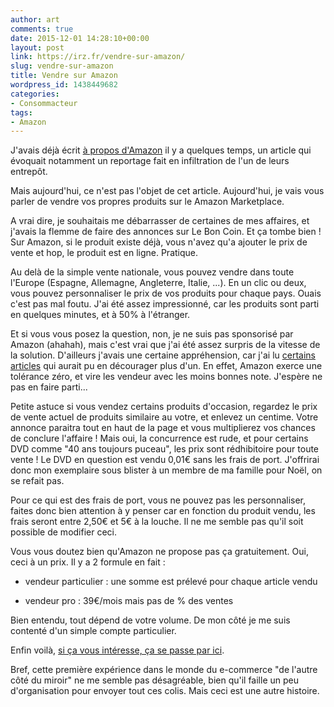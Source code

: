 ```yaml
---
author: art
comments: true
date: 2015-12-01 14:28:10+00:00
layout: post
link: https://irz.fr/vendre-sur-amazon/
slug: vendre-sur-amazon
title: Vendre sur Amazon
wordpress_id: 1438449682
categories:
- Consommacteur
tags:
- Amazon
---
```


J'avais déjà écrit [à propos d'Amazon](http://irz.fr/amazon/) il y a quelques temps, un article qui évoquait notamment un reportage fait en infiltration de l'un de leurs entrepôt.<!-- more -->

Mais aujourd'hui, ce n'est pas l'objet de cet article. Aujourd'hui, je vais vous parler de vendre vos propres produits sur le Amazon Marketplace.

A vrai dire, je souhaitais me débarrasser de certaines de mes affaires, et j'avais la flemme de faire des annonces sur Le Bon Coin. Et ça tombe bien ! Sur Amazon, si le produit existe déjà, vous n'avez qu'a ajouter le prix de vente et hop, le produit est en ligne. Pratique.

Au delà de la simple vente nationale, vous pouvez vendre dans toute l'Europe (Espagne, Allemagne, Angleterre, Italie, ...). En un clic ou deux, vous pouvez personnaliser le prix de vos produits pour chaque pays. Ouais c'est pas mal foutu. J'ai été assez impressionné, car les produits sont parti en quelques minutes, et à 50% à l'étranger.

Et si vous vous posez la question, non, je ne suis pas sponsorisé par Amazon (ahahah), mais c'est vrai que j'ai été assez surpris de la vitesse de la solution. D'ailleurs j'avais une certaine appréhension, car j'ai lu [certains articles](http://www.challenges.fr/entreprise/20130812.CHA3001/marketplace-le-bon-coin-facon-amazon-sous-haute-surveillance.html) qui aurait pu en décourager plus d'un. En effet, Amazon exerce une tolérance zéro, et vire les vendeur avec les moins bonnes note. J'espère ne pas en faire parti...

Petite astuce si vous vendez certains produits d'occasion, regardez le prix de vente actuel de produits similaire au votre, et enlevez un centime. Votre annonce paraitra tout en haut de la page et vous multiplierez vos chances de conclure l'affaire ! Mais oui, la concurrence est rude, et pour certains DVD comme "40 ans toujours puceau", les prix sont rédhibitoire pour toute vente ! Le DVD en question est vendu 0,01€ sans les frais de port. J'offrirai donc mon exemplaire sous blister à un membre de ma famille pour Noël, on se refait pas.

Pour ce qui est des frais de port, vous ne pouvez pas les personnaliser, faites donc bien attention à y penser car en fonction du produit vendu, les frais seront entre 2,50€ et 5€ à la louche. Il ne me semble pas qu'il soit possible de modifier ceci.

Vous vous doutez bien qu'Amazon ne propose pas ça gratuitement. Oui, ceci à un prix. Il y a 2 formule en fait :




    
  * vendeur particulier : une somme est prélevé pour chaque article vendu

    
  * vendeur pro : 39€/mois mais pas de % des ventes



Bien entendu, tout dépend de votre volume. De mon côté je me suis contenté d'un simple compte particulier.

Enfin voilà, [si ça vous intéresse, ça se passe par ici](http://services.amazon.fr/services/vendre-sur-internet/comment-ca-marche-pro.html).

Bref, cette première expérience dans le monde du e-commerce "de l'autre côté du miroir" ne me semble pas désagréable, bien qu'il faille un peu d'organisation pour envoyer tout ces colis. Mais ceci est une autre histoire.
